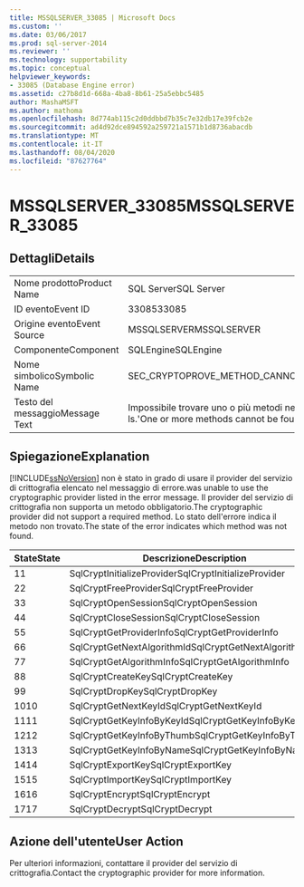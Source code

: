 ```yaml
---
title: MSSQLSERVER_33085 | Microsoft Docs
ms.custom: ''
ms.date: 03/06/2017
ms.prod: sql-server-2014
ms.reviewer: ''
ms.technology: supportability
ms.topic: conceptual
helpviewer_keywords:
- 33085 (Database Engine error)
ms.assetid: c27b8d1d-668a-4ba8-8b61-25a5ebbc5485
author: MashaMSFT
ms.author: mathoma
ms.openlocfilehash: 8d774ab115c2d0ddbbd7b35c7e32db17e39fcb2e
ms.sourcegitcommit: ad4d92dce894592a259721a1571b1d8736abacdb
ms.translationtype: MT
ms.contentlocale: it-IT
ms.lasthandoff: 08/04/2020
ms.locfileid: "87627764"
---
```

# <a name="mssqlserver_33085"></a><span data-ttu-id="9e656-102">MSSQLSERVER_33085</span><span class="sxs-lookup"><span data-stu-id="9e656-102">MSSQLSERVER_33085</span></span>
    
## <a name="details"></a><span data-ttu-id="9e656-103">Dettagli</span><span class="sxs-lookup"><span data-stu-id="9e656-103">Details</span></span>  
  
|||  
|-|-|  
|<span data-ttu-id="9e656-104">Nome prodotto</span><span class="sxs-lookup"><span data-stu-id="9e656-104">Product Name</span></span>|<span data-ttu-id="9e656-105">SQL Server</span><span class="sxs-lookup"><span data-stu-id="9e656-105">SQL Server</span></span>|  
|<span data-ttu-id="9e656-106">ID evento</span><span class="sxs-lookup"><span data-stu-id="9e656-106">Event ID</span></span>|<span data-ttu-id="9e656-107">33085</span><span class="sxs-lookup"><span data-stu-id="9e656-107">33085</span></span>|  
|<span data-ttu-id="9e656-108">Origine evento</span><span class="sxs-lookup"><span data-stu-id="9e656-108">Event Source</span></span>|<span data-ttu-id="9e656-109">MSSQLSERVER</span><span class="sxs-lookup"><span data-stu-id="9e656-109">MSSQLSERVER</span></span>|  
|<span data-ttu-id="9e656-110">Componente</span><span class="sxs-lookup"><span data-stu-id="9e656-110">Component</span></span>|<span data-ttu-id="9e656-111">SQLEngine</span><span class="sxs-lookup"><span data-stu-id="9e656-111">SQLEngine</span></span>|  
|<span data-ttu-id="9e656-112">Nome simbolico</span><span class="sxs-lookup"><span data-stu-id="9e656-112">Symbolic Name</span></span>|<span data-ttu-id="9e656-113">SEC_CRYPTOPROVE_METHOD_CANNOT_FOUND</span><span class="sxs-lookup"><span data-stu-id="9e656-113">SEC_CRYPTOPROVE_METHOD_CANNOT_FOUND</span></span>|  
|<span data-ttu-id="9e656-114">Testo del messaggio</span><span class="sxs-lookup"><span data-stu-id="9e656-114">Message Text</span></span>|<span data-ttu-id="9e656-115">Impossibile trovare uno o più metodi nella libreria del provider del servizio di crittografia '%.\* ls.'</span><span class="sxs-lookup"><span data-stu-id="9e656-115">One or more methods cannot be found in cryptographic provider library '%.\*ls'.</span></span>|  
  
## <a name="explanation"></a><span data-ttu-id="9e656-116">Spiegazione</span><span class="sxs-lookup"><span data-stu-id="9e656-116">Explanation</span></span>  
 [!INCLUDE[ssNoVersion](../../includes/ssnoversion-md.md)] <span data-ttu-id="9e656-117">non è stato in grado di usare il provider del servizio di crittografia elencato nel messaggio di errore.</span><span class="sxs-lookup"><span data-stu-id="9e656-117">was unable to use the cryptographic provider listed in the error message.</span></span> <span data-ttu-id="9e656-118">Il provider del servizio di crittografia non supporta un metodo obbligatorio.</span><span class="sxs-lookup"><span data-stu-id="9e656-118">The cryptographic provider did not support a required method.</span></span> <span data-ttu-id="9e656-119">Lo stato dell'errore indica il metodo non trovato.</span><span class="sxs-lookup"><span data-stu-id="9e656-119">The state of the error indicates which method was not found.</span></span>  
  
|<span data-ttu-id="9e656-120">State</span><span class="sxs-lookup"><span data-stu-id="9e656-120">State</span></span>|<span data-ttu-id="9e656-121">Descrizione</span><span class="sxs-lookup"><span data-stu-id="9e656-121">Description</span></span>|  
|-----------|-----------------|  
|<span data-ttu-id="9e656-122">1</span><span class="sxs-lookup"><span data-stu-id="9e656-122">1</span></span>|<span data-ttu-id="9e656-123">SqlCryptInitializeProvider</span><span class="sxs-lookup"><span data-stu-id="9e656-123">SqlCryptInitializeProvider</span></span>|  
|<span data-ttu-id="9e656-124">2</span><span class="sxs-lookup"><span data-stu-id="9e656-124">2</span></span>|<span data-ttu-id="9e656-125">SqlCryptFreeProvider</span><span class="sxs-lookup"><span data-stu-id="9e656-125">SqlCryptFreeProvider</span></span>|  
|<span data-ttu-id="9e656-126">3</span><span class="sxs-lookup"><span data-stu-id="9e656-126">3</span></span>|<span data-ttu-id="9e656-127">SqlCryptOpenSession</span><span class="sxs-lookup"><span data-stu-id="9e656-127">SqlCryptOpenSession</span></span>|  
|<span data-ttu-id="9e656-128">4</span><span class="sxs-lookup"><span data-stu-id="9e656-128">4</span></span>|<span data-ttu-id="9e656-129">SqlCryptCloseSession</span><span class="sxs-lookup"><span data-stu-id="9e656-129">SqlCryptCloseSession</span></span>|  
|<span data-ttu-id="9e656-130">5</span><span class="sxs-lookup"><span data-stu-id="9e656-130">5</span></span>|<span data-ttu-id="9e656-131">SqlCryptGetProviderInfo</span><span class="sxs-lookup"><span data-stu-id="9e656-131">SqlCryptGetProviderInfo</span></span>|  
|<span data-ttu-id="9e656-132">6</span><span class="sxs-lookup"><span data-stu-id="9e656-132">6</span></span>|<span data-ttu-id="9e656-133">SqlCryptGetNextAlgorithmId</span><span class="sxs-lookup"><span data-stu-id="9e656-133">SqlCryptGetNextAlgorithmId</span></span>|  
|<span data-ttu-id="9e656-134">7</span><span class="sxs-lookup"><span data-stu-id="9e656-134">7</span></span>|<span data-ttu-id="9e656-135">SqlCryptGetAlgorithmInfo</span><span class="sxs-lookup"><span data-stu-id="9e656-135">SqlCryptGetAlgorithmInfo</span></span>|  
|<span data-ttu-id="9e656-136">8</span><span class="sxs-lookup"><span data-stu-id="9e656-136">8</span></span>|<span data-ttu-id="9e656-137">SqlCryptCreateKey</span><span class="sxs-lookup"><span data-stu-id="9e656-137">SqlCryptCreateKey</span></span>|  
|<span data-ttu-id="9e656-138">9</span><span class="sxs-lookup"><span data-stu-id="9e656-138">9</span></span>|<span data-ttu-id="9e656-139">SqlCryptDropKey</span><span class="sxs-lookup"><span data-stu-id="9e656-139">SqlCryptDropKey</span></span>|  
|<span data-ttu-id="9e656-140">10</span><span class="sxs-lookup"><span data-stu-id="9e656-140">10</span></span>|<span data-ttu-id="9e656-141">SqlCryptGetNextKeyId</span><span class="sxs-lookup"><span data-stu-id="9e656-141">SqlCryptGetNextKeyId</span></span>|  
|<span data-ttu-id="9e656-142">11</span><span class="sxs-lookup"><span data-stu-id="9e656-142">11</span></span>|<span data-ttu-id="9e656-143">SqlCryptGetKeyInfoByKeyId</span><span class="sxs-lookup"><span data-stu-id="9e656-143">SqlCryptGetKeyInfoByKeyId</span></span>|  
|<span data-ttu-id="9e656-144">12</span><span class="sxs-lookup"><span data-stu-id="9e656-144">12</span></span>|<span data-ttu-id="9e656-145">SqlCryptGetKeyInfoByThumb</span><span class="sxs-lookup"><span data-stu-id="9e656-145">SqlCryptGetKeyInfoByThumb</span></span>|  
|<span data-ttu-id="9e656-146">13</span><span class="sxs-lookup"><span data-stu-id="9e656-146">13</span></span>|<span data-ttu-id="9e656-147">SqlCryptGetKeyInfoByName</span><span class="sxs-lookup"><span data-stu-id="9e656-147">SqlCryptGetKeyInfoByName</span></span>|  
|<span data-ttu-id="9e656-148">14</span><span class="sxs-lookup"><span data-stu-id="9e656-148">14</span></span>|<span data-ttu-id="9e656-149">SqlCryptExportKey</span><span class="sxs-lookup"><span data-stu-id="9e656-149">SqlCryptExportKey</span></span>|  
|<span data-ttu-id="9e656-150">15</span><span class="sxs-lookup"><span data-stu-id="9e656-150">15</span></span>|<span data-ttu-id="9e656-151">SqlCryptImportKey</span><span class="sxs-lookup"><span data-stu-id="9e656-151">SqlCryptImportKey</span></span>|  
|<span data-ttu-id="9e656-152">16</span><span class="sxs-lookup"><span data-stu-id="9e656-152">16</span></span>|<span data-ttu-id="9e656-153">SqlCryptEncrypt</span><span class="sxs-lookup"><span data-stu-id="9e656-153">SqlCryptEncrypt</span></span>|  
|<span data-ttu-id="9e656-154">17</span><span class="sxs-lookup"><span data-stu-id="9e656-154">17</span></span>|<span data-ttu-id="9e656-155">SqlCryptDecrypt</span><span class="sxs-lookup"><span data-stu-id="9e656-155">SqlCryptDecrypt</span></span>|  
  
## <a name="user-action"></a><span data-ttu-id="9e656-156">Azione dell'utente</span><span class="sxs-lookup"><span data-stu-id="9e656-156">User Action</span></span>  
 <span data-ttu-id="9e656-157">Per ulteriori informazioni, contattare il provider del servizio di crittografia.</span><span class="sxs-lookup"><span data-stu-id="9e656-157">Contact the cryptographic provider for more information.</span></span>  
  
  
